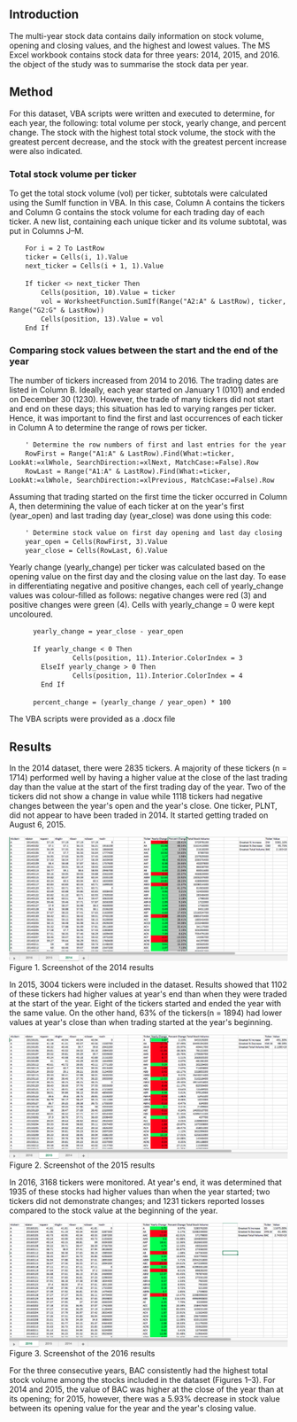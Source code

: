 ## Introduction
The multi-year stock data contains daily information on stock volume, opening and closing values, and the highest and lowest values. The MS Excel workbook contains stock data for three years: 2014, 2015, and 2016. the object of the study was to summarise the stock data per year.

## Method
For this dataset, VBA scripts were written and executed to determine, for each year, the following: total volume per stock, yearly change, and percent change. The stock with the highest total stock volume, the stock with the greatest percent decrease, and the stock with the greatest percent increase were also indicated.

### Total stock volume per ticker
To get the total stock volume (vol) per ticker, subtotals were calculated using the SumIf function in VBA. In this case, Column A contains the tickers and Column G contains the stock volume for each trading day of each ticker. A new list, containing each unique ticker and its volume subtotal, was put in Columns J–M.

        For i = 2 To LastRow
        ticker = Cells(i, 1).Value
        next_ticker = Cells(i + 1, 1).Value
        
        If ticker <> next_ticker Then
            Cells(position, 10).Value = ticker 
            vol = WorksheetFunction.SumIf(Range("A2:A" & LastRow), ticker, Range("G2:G" & LastRow))
            Cells(position, 13).Value = vol
        End If    

### Comparing stock values between the start and the end of the year
The number of tickers increased from 2014 to 2016. The trading dates are listed in Column B. Ideally, each year started on January 1 (<year>0101) and ended on December 30 (<year>1230). However, the trade of many tickers did not start and end on these days; this situation has led to varying ranges per ticker. Hence, it was important to find the first and last occurrences of each ticker in Column A to determine the range of rows per ticker.
          
        ' Determine the row numbers of first and last entries for the year
        RowFirst = Range("A1:A" & LastRow).Find(What:=ticker, LookAt:=xlWhole, SearchDirection:=xlNext, MatchCase:=False).Row
        RowLast = Range("A1:A" & LastRow).Find(What:=ticker, LookAt:=xlWhole, SearchDirection:=xlPrevious, MatchCase:=False).Row

Assuming that trading started on the first time the ticker occurred in Column A, then determining the value of each ticker at on the year's first (year_open) and last trading day (year_close) was done using this code:

        ' Determine stock value on first day opening and last day closing
        year_open = Cells(RowFirst, 3).Value
        year_close = Cells(RowLast, 6).Value

Yearly change (yearly_change) per ticker was calculated based on the opening value on the first day and the closing value on the last day. To ease in differentiating negative and positive changes, each cell of yearly_change values was colour-filled as follows: negative changes were red (3) and positive changes were green (4). Cells with yearly_change = 0 were kept uncoloured.

          yearly_change = year_close - year_open
          
          If yearly_change < 0 Then
                    Cells(position, 11).Interior.ColorIndex = 3
            ElseIf yearly_change > 0 Then
                    Cells(position, 11).Interior.ColorIndex = 4
            End If

          percent_change = (yearly_change / year_open) * 100

The VBA scripts were provided as a .docx file

## Results
In the 2014 dataset, there were 2835 tickers. A majority of these tickers (n = 1714) performed well by having a higher value at the close of the last trading day than the value at the start of the first trading day of the year. Two of the tickers did not show a change in value while 1118 tickers had negative changes between the year's open and the year's close. One ticker, PLNT, did not appear to have been traded in 2014. It started getting traded on August 6, 2015.

![2014](https://github.com/rochiecuevas/VBA-Stocks/blob/master/VBA_moderate-difficult_2014.png)
Figure 1. Screenshot of the 2014 results


In 2015, 3004 tickers were included in the dataset. Results showed that 1102 of these tickers had higher values at year's end than when they were traded at the start of the year. Eight of the tickers started and ended the year with the same value. On the other hand, 63% of the tickers(n = 1894) had lower values at year's close than when trading started at the year's beginning.

![2015](https://github.com/rochiecuevas/VBA-Stocks/blob/master/VBA_moderate-difficult_2015.png)
Figure 2. Screenshot of the 2015 results


In 2016, 3168 tickers were monitored. At year's end, it was determined that 1935 of these stocks had higher values than when the year started; two tickers did not demonstrate changes; and 1231 tickers reported losses compared to the stock value at the beginning of the year.

![2016](https://github.com/rochiecuevas/VBA-Stocks/blob/master/VBA_moderate-difficult_2016.png)
Figure 3. Screenshot of the 2016 results

For the three consecutive years, BAC consistently had the highest total stock volume among the stocks included in the dataset (Figures 1–3). For 2014 and 2015, the value of BAC was higher at the close of the year than at its opening; for 2015, however, there was a 5.93% decrease in stock value between its opening value for the year and the year's closing value.
